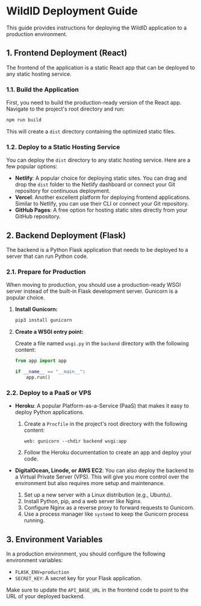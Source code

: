 # WildID Deployment Guide

This guide provides instructions for deploying the WildID application to a production environment.

## 1. Frontend Deployment (React)

The frontend of the application is a static React app that can be deployed to any static hosting service.

### 1.1. Build the Application

First, you need to build the production-ready version of the React app. Navigate to the project's root directory and run:

```bash
npm run build
```

This will create a `dist` directory containing the optimized static files.

### 1.2. Deploy to a Static Hosting Service

You can deploy the `dist` directory to any static hosting service. Here are a few popular options:

*   **Netlify**: A popular choice for deploying static sites. You can drag and drop the `dist` folder to the Netlify dashboard or connect your Git repository for continuous deployment.
*   **Vercel**: Another excellent platform for deploying frontend applications. Similar to Netlify, you can use their CLI or connect your Git repository.
*   **GitHub Pages**: A free option for hosting static sites directly from your GitHub repository.

## 2. Backend Deployment (Flask)

The backend is a Python Flask application that needs to be deployed to a server that can run Python code.

### 2.1. Prepare for Production

When moving to production, you should use a production-ready WSGI server instead of the built-in Flask development server. Gunicorn is a popular choice.

1.  **Install Gunicorn:**

    ```bash
    pip3 install gunicorn
    ```

2.  **Create a WSGI entry point:**

    Create a file named `wsgi.py` in the `backend` directory with the following content:

    ```python
    from app import app

    if __name__ == "__main__":
        app.run()
    ```

### 2.2. Deploy to a PaaS or VPS

*   **Heroku**: A popular Platform-as-a-Service (PaaS) that makes it easy to deploy Python applications.
    1.  Create a `Procfile` in the project's root directory with the following content:

        ```
        web: gunicorn --chdir backend wsgi:app
        ```

    2.  Follow the Heroku documentation to create an app and deploy your code.

*   **DigitalOcean, Linode, or AWS EC2**: You can also deploy the backend to a Virtual Private Server (VPS). This will give you more control over the environment but also requires more setup and maintenance.
    1.  Set up a new server with a Linux distribution (e.g., Ubuntu).
    2.  Install Python, pip, and a web server like Nginx.
    3.  Configure Nginx as a reverse proxy to forward requests to Gunicorn.
    4.  Use a process manager like `systemd` to keep the Gunicorn process running.

## 3. Environment Variables

In a production environment, you should configure the following environment variables:

*   `FLASK_ENV=production`
*   `SECRET_KEY`: A secret key for your Flask application.

Make sure to update the `API_BASE_URL` in the frontend code to point to the URL of your deployed backend.

